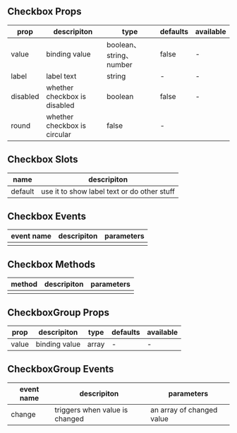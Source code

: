 ## Checkbox Props

| prop         |   descripiton     | type     |  defaults  |   available   |
| ----------- | ------------- | -------- | --------- | ---------------- |
| value | binding value | boolean、string、number | false | - |
| label | label text | string | - | - |
| disabled | whether checkbox is disabled | boolean | false | - |
| round | whether checkbox is circular | false | - |

## Checkbox Slots

|   name  |      descripiton       |
|  ------  |    ---------   |
| default | use it to show label text or do other stuff  |

## Checkbox Events

|   event name   |    descripiton   |  parameters  |
| -------    | --------- |  --------- |
|            |           |            |

## Checkbox Methods

|  method  |   descripiton   |  parameters   |
| ------- | ------  |  ------  |
|         |         |          |


## CheckboxGroup Props

| prop         |   descripiton     | type     |  defaults  |   available   |
| ----------- | ------------- | -------- | --------- | ---------------- |
| value | binding value | array | - | - |

## CheckboxGroup Events

|   event name   |    descripiton   |  parameters  |
| -------    | --------- |  --------- |
|   change    |  triggers when value is changed | an array of changed value  |
